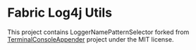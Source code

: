 # Fabric Log4j Utils

This project contains LoggerNamePatternSelector forked from [TerminalConsoleAppender](https://github.com/Minecrell/TerminalConsoleAppender/) project under the MIT license.
